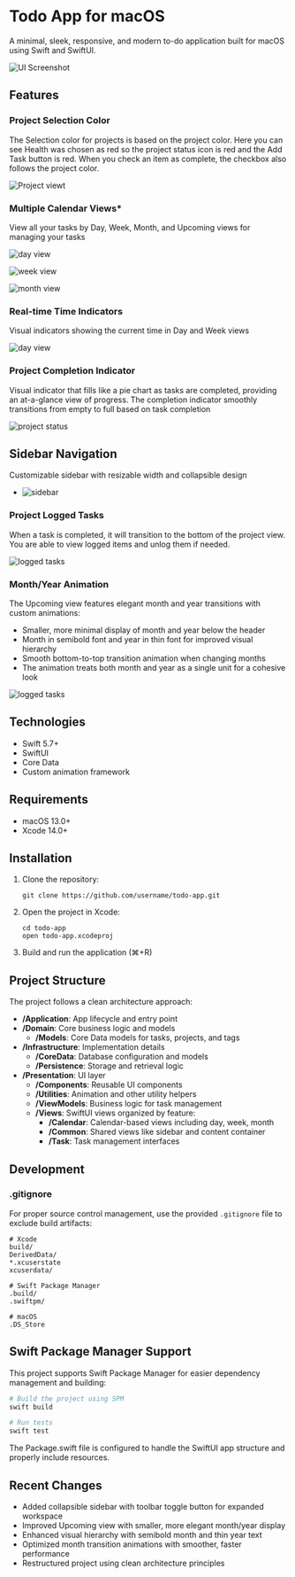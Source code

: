 # Todo App for macOS

A minimal, sleek, responsive, and modern to-do application built for macOS using Swift and SwiftUI.

![UI Screenshot](/images/UI_main4.png)

## Features

### Project Selection Color
The Selection color for projects is based on the project color. Here you can see Health was chosen as red so the project status icon is red and the Add Task button is red. When you check an item as complete, the checkbox also follows the project color.

![Project viewt](/images/ProjectView.png)

### Multiple Calendar Views*
View all your tasks by Day, Week, Month, and Upcoming views for managing your tasks

![day view](/images/Dayview.png)

![week view](/images/weekview.png)

![month view](/images/monthView.png)

### Real-time Time Indicators
Visual indicators showing the current time in Day and Week views

![day view](/images/Dayview.png)

### Project Completion Indicator
Visual indicator that fills like a pie chart as tasks are completed, providing an at-a-glance view of progress. The completion indicator smoothly transitions from empty to full based on task completion

![project status](/images/projectstatus.gif)

## Sidebar Navigation
Customizable sidebar with resizable width and collapsible design

- ![sidebar](/images/sidebar.gif)

### Project Logged Tasks
When a task is completed, it will transition to the bottom of the project view. You are able to view logged items and unlog them if needed.

![logged tasks](/images/LoggedTasks.gif)

### Month/Year Animation

The Upcoming view features elegant month and year transitions with custom animations:
- Smaller, more minimal display of month and year below the header
- Month in semibold font and year in thin font for improved visual hierarchy
- Smooth bottom-to-top transition animation when changing months
- The animation treats both month and year as a single unit for a cohesive look

![logged tasks](/images/monthTransition.gif)


## Technologies

- Swift 5.7+
- SwiftUI
- Core Data
- Custom animation framework

## Requirements

- macOS 13.0+
- Xcode 14.0+

## Installation

1. Clone the repository:
   ```
   git clone https://github.com/username/todo-app.git
   ```

2. Open the project in Xcode:
   ```
   cd todo-app
   open todo-app.xcodeproj
   ```

3. Build and run the application (⌘+R)

## Project Structure

The project follows a clean architecture approach:

- **/Application**: App lifecycle and entry point
- **/Domain**: Core business logic and models
  - **/Models**: Core Data models for tasks, projects, and tags
- **/Infrastructure**: Implementation details
  - **/CoreData**: Database configuration and models
  - **/Persistence**: Storage and retrieval logic
- **/Presentation**: UI layer
  - **/Components**: Reusable UI components
  - **/Utilities**: Animation and other utility helpers
  - **/ViewModels**: Business logic for task management
  - **/Views**: SwiftUI views organized by feature:
    - **/Calendar**: Calendar-based views including day, week, month
    - **/Common**: Shared views like sidebar and content container
    - **/Task**: Task management interfaces


## Development

### .gitignore

For proper source control management, use the provided `.gitignore` file to exclude build artifacts:

```
# Xcode
build/
DerivedData/
*.xcuserstate
xcuserdata/

# Swift Package Manager
.build/
.swiftpm/

# macOS
.DS_Store
```

## Swift Package Manager Support

This project supports Swift Package Manager for easier dependency management and building:

```bash
# Build the project using SPM
swift build

# Run tests
swift test
```

The Package.swift file is configured to handle the SwiftUI app structure and properly include resources.

## Recent Changes

- Added collapsible sidebar with toolbar toggle button for expanded workspace
- Improved Upcoming view with smaller, more elegant month/year display
- Enhanced visual hierarchy with semibold month and thin year text
- Optimized month transition animations with smoother, faster performance
- Restructured project using clean architecture principles
